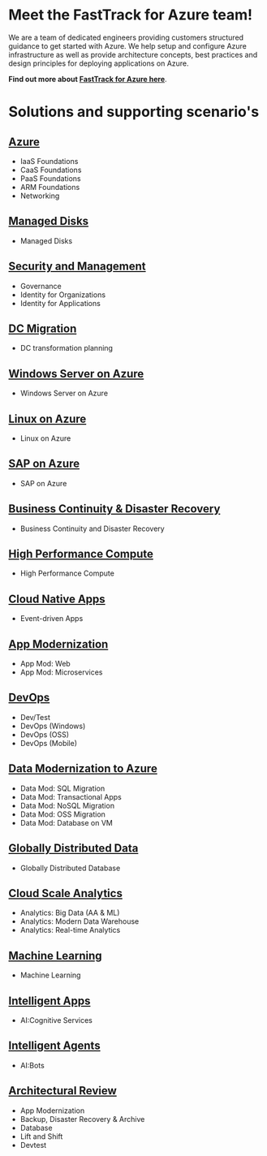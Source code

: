 # Meet the FastTrack for Azure team!
We are a team of dedicated engineers providing customers structured guidance to get started with Azure. We help setup and configure Azure infrastructure as well as provide architecture concepts, best practices and design principles for deploying applications on Azure.

**Find out more about [FastTrack for Azure here](https://azure.com/fasttrack)**.


# Solutions and supporting scenario's

## [Azure](https://github.com/Azure/fta-azurefoundations)
* IaaS Foundations
* CaaS Foundations
* PaaS Foundations
* ARM Foundations
* Networking

## [Managed Disks](https://github.com/Azure/fta-manageddisks)
* Managed Disks

## [Security and Management](https://github.com/Azure/fta-securityandmanagement)
* Governance
* Identity for Organizations
* Identity for Applications

## [DC Migration](https://github.com/Azure/fta-dcmigration)
* DC transformation planning

## [Windows Server on Azure](https://github.com/Azure/fta-windowsserveronazure)
* Windows Server on Azure

## [Linux on Azure](https://github.com/Azure/fta-linuxonazure)
* Linux on Azure

## [SAP on Azure](https://github.com/Azure/fta-saponazure)
* SAP on Azure

## [Business Continuity & Disaster Recovery](https://github.com/Azure/fta-backuparchivedr)
* Business Continuity and Disaster Recovery

## [High Performance Compute](https://github.com/Azure/fta-hpc)
* High Performance Compute

## [Cloud Native Apps](https://github.com/Azure/fta-customerfacingapps)
* Event-driven Apps

## [App Modernization](https://github.com/Azure/fta-internalbusinessapps)
* App Mod: Web
* App Mod: Microservices

## [DevOps](https://github.com/Azure/fta-devops)
* Dev/Test
* DevOps (Windows)
* DevOps (OSS)
* DevOps (Mobile)

## [Data Modernization to Azure](https://github.com/Azure/fta-dataplatform)
* Data Mod: SQL Migration
* Data Mod: Transactional Apps
* Data Mod: NoSQL Migration
* Data Mod: OSS Migration
* Data Mod: Database on VM 

## [Globally Distributed Data](https://github.com/Azure/fta-globallydistributeddata)
* Globally Distributed Database

## [Cloud Scale Analytics](https://github.com/Azure/fta-cloudscaleanalytics)
* Analytics: Big Data (AA & ML)
* Analytics: Modern Data Warehouse
* Analytics: Real-time Analytics

## [Machine Learning](https://github.com/Azure/fta-machinelearning)
* Machine Learning

## [Intelligent Apps](https://github.com/Azure/fta-intelligentapps)
* AI:Cognitive Services

## [Intelligent Agents](https://github.com/Azure/fta-intelligentagents)
* AI:Bots

## [Architectural Review](https://github.com/Azure/fta-architecturalreview)
* App Modernization
* Backup, Disaster Recovery & Archive
* Database
* Lift and Shift
* Devtest
